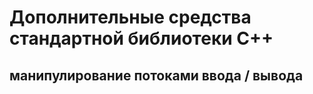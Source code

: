 # Дополнительные средства стандартной библиотеки С++

## манипулирование потоками ввода / вывода

## 